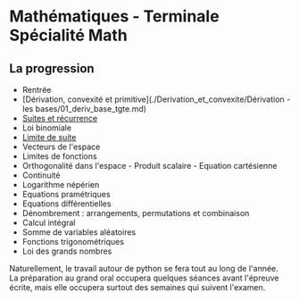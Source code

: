 # Mathématiques - Terminale Spécialité Math



## La progression

* Rentrée
* [Dérivation, convexité et primitive](./Derivation_et_convexite/Dérivation - les bases/01_deriv_base_tgte.md)
* [Suites et récurrence](./Suites_et_recurrence/01_Rappels_sur_les_suites.md)
* Loi binomiale
* [Limite de suite](./Limite_de_suite/01_Limite_d_une_suite.md)
* Vecteurs de l'espace
* Limites de fonctions
* Orthogonalité dans l'espace - Produit scalaire - Equation cartésienne
* Continuité
* Logarithme népérien
* Equations pramétriques
* Equations différentielles
* Dénombrement : arrangements, permutations et combinaison
* Calcul intégral
* Somme de variables aléatoires
* Fonctions trigonométriques
* Loi des grands nombres

Naturellement, le travail autour de python se fera tout au long de l'année.</br>
La préparation au grand oral occupera quelques séances avant l'épreuve écrite, mais elle occupera surtout des semaines qui suivent l'examen.
